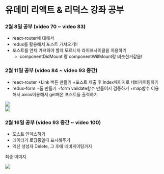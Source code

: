 # 유데미 리액트 & 리덕스 강좌 공부

### 2월 8일 공부 (video 70 ~ video 83)

+ react-router에 대해서
+ redux를 활용해서 포스트 가져오기!!
+ 포스트를 언제 가져와야 할지 모르니까 라이프사이클을 이용하기
  + componentDidMount 랑 componentWillMount랑 비슷한거같음!

### 2월 11일 공부 (video 84 ~ video 93 중간)

+ react-router
  +Link 버튼 만들기
  +포스트 제출 후 index페이지로 네비게이팅하기
+ redux-form
  +폼 만들기
  +form vaildate함수 만들어서 검증하기
+map함수 이용해서 axios이용해서 get해온 포스트들 출력하기 
  
<div>
  <img src="https://user-images.githubusercontent.com/54893898/74229346-892fae00-4d05-11ea-86c3-91764cca2c37.png" />
</div>

<div>
  <img src="https://user-images.githubusercontent.com/54893898/74229461-c5fba500-4d05-11ea-9882-bc8966299de0.png" />
</div>


### 2월 16일 공부 (video 93 중간 ~ video 100)

+ 포스트 인덱스하기
+ 데이터가 로딩중일때 표시해주기
+ 액션 생성자 Delete, 그 후에 네비게이팅까지 

최종 이미지
<div>
  <img src="https://user-images.githubusercontent.com/54893898/74591140-d048d680-5058-11ea-96e7-fed97a3ee06f.png" />
</div>
